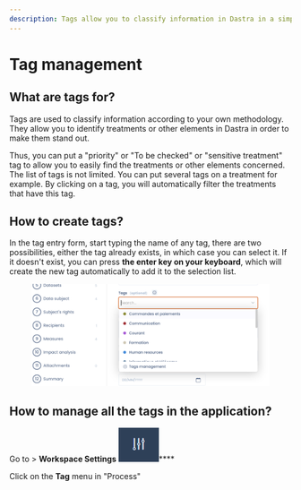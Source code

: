 ```yaml
---
description: Tags allow you to classify information in Dastra in a simple and intuitive way
---
```


# Tag management

## What are tags for?

Tags are used to classify information according to your own methodology. They allow you to identify treatments or other elements in Dastra in order to make them stand out.&#x20;

Thus, you can put a "priority" or "To be checked" or "sensitive treatment" tag to allow you to easily find the treatments or other elements concerned. The list of tags is not limited. You can put several tags on a treatment for example. By clicking on a tag, you will automatically filter the treatments that have this tag.

## How to create tags?

In the tag entry form, start typing the name of any tag, there are two possibilities, either the tag already exists, in which case you can select it. If it doesn't exist, you can press **the enter key on your keyboard**, which will create the new tag automatically to add it to the selection list.

<figure><img src="../../.gitbook/assets/Capture d’écran 2023-02-17 à 11.27.07.png" alt=""><figcaption></figcaption></figure>

## How to manage all the tags in the application?

Go to > **Workspace Settings** ![](<../../.gitbook/assets/image (2).png>)****

Click on the **Tag** menu in "Process"
